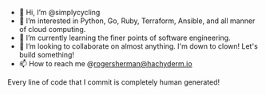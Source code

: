 - 👋 Hi, I’m @simplycycling
- 👀 I’m interested in Python, Go, Ruby, Terraform, Ansible, and all manner of cloud computing.
- 🌱 I’m currently learning the finer points of software engineering.
- 💞️ I’m looking to collaborate on almost anything. I'm down to clown! Let's build something!
- 📫 How to reach me @rogersherman@hachyderm.io 

Every line of code that I commit is completely human generated!

<!---
simplycycling/simplycycling is a ✨ special ✨ repository because its `README.md` (this file) appears on your GitHub profile.
You can click the Preview link to take a look at your changes.
--->
